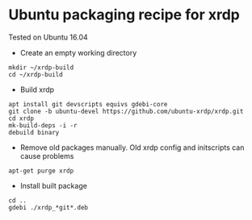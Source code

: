 # Ubuntu packaging recipe for xrdp

Tested on Ubuntu 16.04

* Create an empty working directory
 ```
mkdir ~/xrdp-build
cd ~/xrdp-build
 ```

* Build xrdp
 ```
apt install git devscripts equivs gdebi-core
git clone -b ubuntu-devel https://github.com/ubuntu-xrdp/xrdp.git
cd xrdp
mk-build-deps -i -r
debuild binary
 ```

* Remove old packages manually. Old xrdp config and initscripts can cause problems
 ```
apt-get purge xrdp
 ```

* Install built package
 ```
cd ..
gdebi ./xrdp_*git*.deb
 ```

